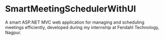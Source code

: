 # SmartMeetingSchedulerWithUI
A smart ASP.NET MVC web application for managing and scheduling meetings efficiently, developed during my internship at Fendahl Technology, Nagpur.
